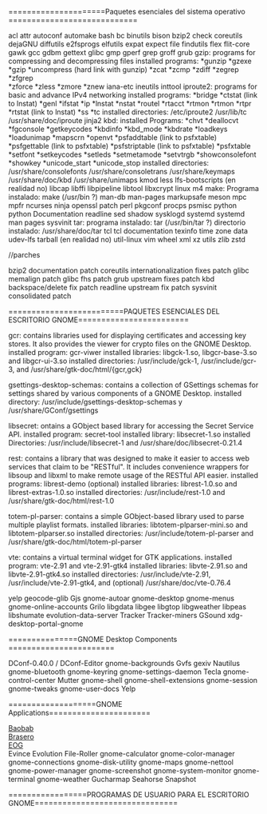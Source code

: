 =====================Paquetes esenciales del sistema operativo ============================

acl
attr
autoconf
automake
bash
bc
binutils
bison
bzip2
check
coreutils
dejaGNU
diffutils
e2fsprogs
elfutils
expat
expect
file
findutils
flex
flit-core
gawk
gcc
gdbm
gettext
glibc
gmp
gperf
grep
groff
grub
gzip: programs for compressing and decompressing files
  installed programs: 
    *gunzip
    *gzexe
    *gzip
    *uncompress (hard link with gunzip)
    *zcat
    *zcmp
    *zdiff
    *zegrep
    *zfgrep  
    *zforce
    *zless
    *zmore 
    *znew
iana-etc
ineutils
inttool
iproute2: programs for basic and advance IPv4 networking
  installed programs: 
    *bridge
    *ctstat (link to lnstat)
    *genl
    *ifstat
    *ip
    *lnstat
    *nstat
    *routel
    *rtacct
    *rtmon
    *rtmon
    *rtpr
    *rtstat (link to lnstat)
    *ss
    *tc
  installed directories:
    /etc/iproute2
    /usr/lib/tc
    /usr/share/doc/iproute
jinja2
kbd: 
  installed Programs:
    *chvt
    *deallocvt
    *fgconsole
    *getkeycodes
    *kbdinfo
    *kbd_mode
    *kbdrate
    *loadkeys
    *loadunimap
    *mapscrn
    *openvt
    *psfaddtable (link to psfxtable)
    *psfgettable (link to psfxtable)
    *psfstriptable (link to psfxtable)
    *psfxtable
    *setfont
    *setkeycodes
    *setleds
    *setmetamode
    *setvtrgb
    *showconsolefont
    *showkey
    *unicode_start
    *unicode_stop
  installed directories:
    /usr/share/consolefonts
    /usr/share/consoletrans
    /usr/share/keymaps
    /usr/share/doc/kbd
    /usr/share/unimaps
kmod
less
lfs-bootscripts (en realidad no)
libcap
libffi
libpipeline
libtool
libxcrypt
linux
m4
make:
  Programa instalado: make (/usr/bin ?)
man-db
man-pages
markupsafe
meson
mpc
mpfr
ncurses
ninja
openssl
patch
perl
pkgconf
procps
psmisc
python
python Documentation
readline
sed
shadow
sysklogd
systemd
systemd man pages
sysvinit
tar: 
  programa instalado: tar (/usr/bin/tar ?)
  directorio instalado: /usr/share/doc/tar
tcl
tcl documentation
texinfo
time zone data
udev-lfs tarball (en realidad no)
util-linux
vim
wheel
xml
xz utils
zlib
zstd

//parches

bzip2 documentation patch
coreutils internationalization fixes patch
glibc memalign patch
glibc fhs patch
grub upstream fixes patch
kbd backspace/delete fix patch
readline upstream fix patch
sysvinit consolidated patch

=========================PAQUETES ESENCIALES DEL ESCRITORIO GNOME========================

gcr: contains libraries used for displaying certificates and accessing key stores.
It also provides the viewer for crypto files on the GNOME Desktop. 
  installed program: gcr-viwer
  installed libraries: libgck-1.so, libgcr-base-3.so and libgcr-ui-3.so
  installed directories: /usr/include/gck-1, /usr/include/gcr-3, and /usr/share/gtk-doc/html/{gcr,gck}

gsettings-desktop-schemas: contains a collection of GSettings schemas for settings shared by various 
components of a GNOME Desktop.
  installed directory: /usr/include/gsettings-desktop-schemas y /usr/share/GConf/gsettings

libsecret: ontains a GObject based library for accessing the Secret Service API.
installed program: secret-tool
installed library: libsecret-1.so
installed Directories: /usr/include/libsecret-1 and /usr/share/doc/libsecret-0.21.4

rest: contains a library that was designed to make it easier to access web services that
claim to be "RESTful". It includes convenience wrappers for libsoup and libxml to make 
remote usage of the RESTful API easier. 
  installed programs: librest-demo (optional)
  installed libraries: librest-1.0.so and librest-extras-1.0.so
  installed directories: /usr/include/rest-1.0 and /usr/share/gtk-doc/html/rest-1.0

totem-pl-parser:  contains a simple GObject-based library used to parse multiple playlist formats. 
  installed libraries: libtotem-plparser-mini.so and libtotem-plparser.so
  installed directories: /usr/include/totem-pl-parser and /usr/share/gtk-doc/html/totem-pl-parser

vte: contains a virtual terminal widget for GTK applications. 
  installed program: vte-2.91 and vte-2.91-gtk4
  installed libraries: libvte-2.91.so and libvte-2.91-gtk4.so
  installed directories: /usr/include/vte-2.91, /usr/include/vte-2.91-gtk4, and (optional) /usr/share/doc/vte-0.76.4

yelp
geocode-glib
Gjs
gnome-autoar
gnome-desktop
gnome-menus
gnome-online-accounts
Grilo
libgdata
libgee
libgtop
libgweather
libpeas
libshumate
evolution-data-server
Tracker
Tracker-miners
GSound
xdg-desktop-portal-gnome

===============GNOME Desktop Components =======================

DConf-0.40.0 / DConf-Editor
gnome-backgrounds
Gvfs
gexiv
Nautilus
gnome-bluetooth
gnome-keyring
gnome-settings-daemon
Tecla
gnome-control-center
Mutter
gnome-shell
gnome-shell-extensions
gnome-session
gnome-tweaks
gnome-user-docs
Yelp

===================GNOME Applications======================

[Baobab](https://www.linuxfromscratch.org/blfs/downloads/stable/BLFS-BOOK-12.2-sysv-nochunks.html#baobab)  
[Brasero](https://www.linuxfromscratch.org/blfs/downloads/stable/BLFS-BOOK-12.2-sysv-nochunks.html#brasero)  
[EOG](https://www.linuxfromscratch.org/blfs/downloads/stable/BLFS-BOOK-12.2-sysv-nochunks.html#eog)  
Evince
Evolution
File-Roller
gnome-calculator
gnome-color-manager
gnome-connections
gnome-disk-utility
gnome-maps
gnome-nettool
gnome-power-manager
gnome-screenshot
gnome-system-monitor
gnome-terminal
gnome-weather
Gucharmap
Seahorse
Snapshot

=================PROGRAMAS DE USUARIO PARA EL ESCRITORIO GNOME===============================
  

